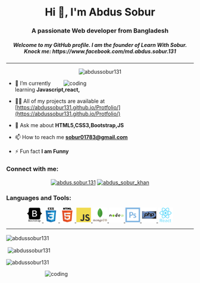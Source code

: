 <h1 align="center">Hi 👋, I'm Abdus Sobur</h1>
<h3 align="center">A passionate Web developer from Bangladesh</h3>

<h5 align="center">Welcome to my GitHub profile. I am the founder of Learn With Sobur. Knock me: https://www.facebook.com/md.abdus.sobur.131</h5>
<hr>


<p align="center"> <img src="https://komarev.com/ghpvc/?username=abdussobur131&label=Profile%20views&color=0080ff&style=plastic" alt="abdussobur131" /> </p>


<img align="right" alt="coding" width="350" src="https://www.lambdatest.com/resources/images/news24.gif">

- 🌱 I’m currently learning **Javascript,react,**

- 👨‍💻 All of my projects are available at [https://abdussobur131.github.io/Protfolio/](https://abdussobur131.github.io/Protfolio/)

- 💬 Ask me about **HTML5,CSS3,Bootstrap,JS**

- 📫 How to reach me **sobur01783@gmail.com**

- ⚡ Fun fact **I am Funny**

<h3 align="left">Connect with me:</h3>
<p align="center">
<a href="https://fb.com/abdus.sobur.131" target="blank"><img align="center" src="https://raw.githubusercontent.com/rahuldkjain/github-profile-readme-generator/master/src/images/icons/Social/facebook.svg" alt="abdus.sobur.131" height="30" width="40" /></a>
<a href="https://instagram.com/abdus_sobur_khan" target="blank"><img align="center" src="https://raw.githubusercontent.com/rahuldkjain/github-profile-readme-generator/master/src/images/icons/Social/instagram.svg" alt="abdus_sobur_khan" height="30" width="40" /></a>
</p>

<h3 align="left">Languages and Tools:</h3>
<p align="center"> <a href="https://getbootstrap.com" target="_blank" rel="noreferrer"> <img src="https://raw.githubusercontent.com/devicons/devicon/master/icons/bootstrap/bootstrap-plain-wordmark.svg" alt="bootstrap" width="40" height="40"/> </a> <a href="https://www.w3schools.com/css/" target="_blank" rel="noreferrer"> <img src="https://raw.githubusercontent.com/devicons/devicon/master/icons/css3/css3-original-wordmark.svg" alt="css3" width="40" height="40"/> </a> <a href="https://www.w3.org/html/" target="_blank" rel="noreferrer"> <img src="https://raw.githubusercontent.com/devicons/devicon/master/icons/html5/html5-original-wordmark.svg" alt="html5" width="40" height="40"/> </a> <a href="https://developer.mozilla.org/en-US/docs/Web/JavaScript" target="_blank" rel="noreferrer"> <img src="https://raw.githubusercontent.com/devicons/devicon/master/icons/javascript/javascript-original.svg" alt="javascript" width="40" height="40"/> </a> <a href="https://www.mongodb.com/" target="_blank" rel="noreferrer"> <img src="https://raw.githubusercontent.com/devicons/devicon/master/icons/mongodb/mongodb-original-wordmark.svg" alt="mongodb" width="40" height="40"/> </a> <a href="https://nodejs.org" target="_blank" rel="noreferrer"> <img src="https://raw.githubusercontent.com/devicons/devicon/master/icons/nodejs/nodejs-original-wordmark.svg" alt="nodejs" width="40" height="40"/> </a> <a href="https://www.photoshop.com/en" target="_blank" rel="noreferrer"> <img src="https://raw.githubusercontent.com/devicons/devicon/master/icons/photoshop/photoshop-line.svg" alt="photoshop" width="40" height="40"/> </a> <a href="https://www.php.net" target="_blank" rel="noreferrer"> <img src="https://raw.githubusercontent.com/devicons/devicon/master/icons/php/php-original.svg" alt="php" width="40" height="40"/> </a> <a href="https://reactjs.org/" target="_blank" rel="noreferrer"> <img src="https://raw.githubusercontent.com/devicons/devicon/master/icons/react/react-original-wordmark.svg" alt="react" width="40" height="40"/> </a> </p>
<hr>

<p><img align="center" src="https://github-readme-stats.vercel.app/api/top-langs?username=abdussobur131&show_icons=true&theme=dark&locale=en&layout=compact" alt="abdussobur131" /></p>

<p>&nbsp;<img align="center" src="https://github-readme-stats.vercel.app/api?username=abdussobur131&show_icons=true&theme=dark&locale=en" alt="abdussobur131" /></p>

<p><img align="center" src="https://github-readme-streak-stats.herokuapp.com/?user=abdussobur131&theme=dark" alt="abdussobur131" /></p>
<img align="right" alt="coding" width="400" src="https://pngimg.com/uploads/thank_you/thank_you_PNG132.png">
